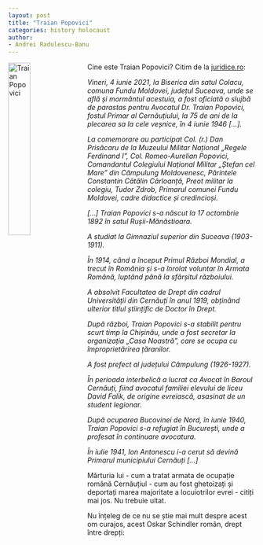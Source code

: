 ```yaml
---
layout: post
title: "Traian Popovici"
categories: history holocaust
author:
- Andrei Radulescu-Banu
---
```


<img src="https://upload.wikimedia.org/wikipedia/commons/d/d5/Traian_Popovici_1934.jpg"
     alt="Traian Popovici"
     width="30%" height="30%"
     style="float: left; margin-right: 10px;" />
Cine este Traian Popovici? Citim de la [juridice.ro](https://www.juridice.ro/734839/comemorare-a-avocatului-traian-popovici-primarul-cernautiului-care-a-salvat-20-000-de-evrei-de-la-holocaust.html):

*Vineri, 4 iunie 2021, la Biserica din satul Colacu, comuna Fundu Moldovei, județul Suceava, unde se află și mormântul acestuia, a fost oficiată o slujbă de parastas pentru Avocatul Dr. Traian Popovici, fostul Primar al Cernăuțiului, la 75 de ani de la plecarea sa la cele veșnice, în 4 iunie 1946 [...].*

*La comemorare au participat Col. (r.) Dan Prisăcaru de la Muzeului Militar Național „Regele Ferdinand I”, Col. Romeo-Aurelian Popovici, Comandantul Colegiului Național Militar „Ștefan cel Mare” din Câmpulung Moldovenesc, Părintele Constantin Cătălin Cârloanță, Preot militar la colegiu, Tudor Zdrob, Primarul comunei Fundu Moldovei, cadre didactice și credincioși.*

*[...] Traian Popovici s-a născut la 17 octombrie 1892 în satul Rușii-Mănăstioara.*

*A studiat la Gimnaziul superior din Suceava (1903-1911).*

*În 1914, când a început Primul Război Mondial, a trecut în România și s-a înrolat voluntar în Armata Română, luptând până la sfârșitul războiului.*

*A absolvit Facultatea de Drept din cadrul Universității din Cernăuți în anul 1919, obținând ulterior titlul științific de Doctor în Drept.*

*După război, Traian Popovici s-a stabilit pentru scurt timp la Chișinău, unde a fost secretar la organizația „Casa Noastră”, care se ocupa cu împroprietărirea țăranilor.*

*A fost prefect al județului Câmpulung (1926-1927).*

*În perioada interbelică a lucrat ca Avocat în Baroul Cernăuți, fiind avocatul familiei elevului de liceu David Falik, de origine evreiască, asasinat de un student legionar.*

*După ocuparea Bucovinei de Nord, în iunie 1940, Traian Popovici s-a refugiat în București, unde a profesat în continuare avocatura.*

*În iulie 1941, Ion Antonescu i-a cerut să devină Primarul municipiului Cernăuți [...]*

Mărturia lui - cum a tratat armata de ocupație română Cernăuțiul - cum au fost ghetoizați și deportați marea majoritate a locuiotrilor evrei - citiți mai jos. Nu trebuie uitat.

Nu înțeleg de ce nu se știe mai mult despre acest om curajos, acest Oskar Schindler român, drept între drepți: 

<object data="https://bitdribble.com/home/doc/history/romania/Traian_Popovici_Marturia.pdf" width="1000" height="1000" type='application/pdf'/></object>